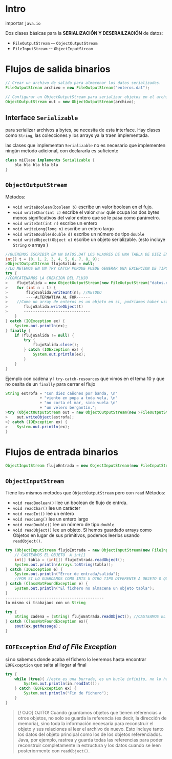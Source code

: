 # Intro

importar `java.io`

Dos clases básicas para la **SERIALIZACIÓN Y DESERAILZACIÓN** de datos:
- `FileOutputStream` -- `ObjectOutputStream`
- `FileInputStream`  -- `ObjectInputStream`
# Flujos de salida binarios

```java
// Crear un archivo de salida para almacenar los datos serializados.
FileOutputStream archivo = new FileOutputStream("enteros.dat");

// Configurar un ObjectOutputStream para serializar objetos en el archivo creado.
ObjectOutputStream out = new ObjectOutputStream(archivo);

````

## Interface `Serializable`
para serializar archivos a bytes, se necesita de esta interface.  Hay clases como `String`, las colecciones y los arrays ya la traen implementada.

las clases que implementan `Serializable` no es necesario que implementen ningún metodo adicional, con declararla es suficiente

```java
class miClase implements Serializable {
	bla bla bla bla bla
}
````

## `ObjectOutputStream`

Métodos:
- `void writeBoolean(boolean b)` escribe un valor boolean en el fujo.
- `void writeChar(int c)` escribe el valor `char` quie ocupa los dos bytes menos significativos del valor entero que se le pasa como parámetro.
- `void writeInt(int n)` escribe un entero
- `void writeLong(long n)` escribe un entero largo
- `void writeDouble(double d)` escribe un número de tipo `double`
- `void writeObject(Object o)` escribe un objeto serializable. (esto incluye `String` o arrays )

```java
//QUEREMOS ESCRIBIR EN UN DATOS.DAT LOS VLAORES DE UNA TABLA DE DIEZ ENTEROS
int[] t = {0, 1, 2, 3, 4, 5, 6, 7, 8, 9};
>ObjectOutputStream flujoSalida = null;
//LO METEMOS EN UN TRY CATCH PORQUE PUEDE GENERAR UNA EXCEPCION DE TIPO IOEXCEPTION
try { 
//CONCATENAMOS LA CREACION DEL FLUJO
>    flujoSalida = new ObjectOutputStream(new FileOutputStream("datos.dat"));
>    for (int n : t) { 
>        flujoSalida.writeInt(n); //METODO
>        ----ALTERNATIVA AL FOR------
>    //Como un array de enteros es un objeto en si, podriamos haber usado DIRECTAMENTE:
>       flujoSalida.writeObject(t)
>       -----------------------------
    }
} catch (IOException ex) {
    System.out.println(ex);
} finally {
    if (flujoSalida != null) {
        try {
            flujoSalida.close();
        } catch (IOException ex) {
            System.out.println(ex);
        }
    }
}
````

Ejemplo con cadena y l `try-catch-resources` que vimos en el tema 10 y que no cesita de un `finally` para cerrar el flujo
```java
String estrofa = "Con diez cañones por banda, \n"
               + "viento en popa a toda vela, \n"
               + "no corta el mar, sino vuela \n"
               + "un velero bergantín.";
>try (ObjectOutputStream out = new ObjectOutputStream(new >FileOutputStream("canconPirata.dat"))) {
>    out.writeObject(estrofa);
>} catch (IOException ex) {
>    System.out.println(ex);
}
````

# Flujos de entrada binarios

```java
ObjectInputStream flujoEntrada = new ObjectInputStream(new FileInputStream("datos.dat));
````

## `ObjectInputStream`

Tiene los mismos metodos que `ObjectOutputStream` pero con `read` 
Métodos:
- `void readBoolean()` llee un boolean de flujo de entrda.
- `void readChar()` lee un carácter
- `void readInt()` lee un entero
- `void readLong()` lee un entero largo
- `void readDouble()` lee un número de tipo `double`
- `void readObject()` lee un objeto. Si hemos guardado arrays como Objetos en lugar de sus primitivos, podemos leerlos usando `readObject()`.

```java
try (ObjectInputStream flujoEntrada = new ObjectInputStream(new FileInputStream("datos.dat"))) {
	// CASTEAMOS EL OBJETO  A int[]
    int[] tabla = (int[]) flujoEntrada.readObject(); 
    System.out.println(Arrays.toString(tabla));
} catch (IOException e) {
    System.out.println("Error de entrada/salida");
	//POR SI LO GUARDAMOS COMO INTS U OTRO TIPO DIFERENTE A OBJETO O QUE LA CLASE NO ESTÉ IMPORTADA O NO SEA VISIBLE
} catch (ClassNotFoundException e) { 
    System.out.println("El fichero no almacena un objeto tabla");
}
-------------------------------------------
lo mismo si trabajaos con un String 

try {
	String cadena = (String) flujoEntrada.readObject(); //CASTEAMOS EL OBJETO A STRING
} catch (ClassNotFoundException ex){
	sout(ex.getMessage);
}
````

## `EOFException` *End of File Exception*

si no sabemos donde acaba el fichero lo leeremos hasta encontrar `EOFException` que salta al llegar al final

```java
try {
	while (true){ //esto es una burrada, es un bucle infinito, no lo hagais en clase
		System.out.println(in.readInt());
	} catch (EOFException ex) {
		System.out.println("Fin de fichero");
	}
}
````

>[! OJO] OJITO!
>Cuando guardamos objetos que tienen referencias a otros objetos, no solo se guarda la referencia (es decir, la dirección de memoria), sino toda la información necesaria para reconstruir el objeto y sus relaciones al leer el archivo de nuevo. Esto incluye tanto los datos del objeto principal como los de los objetos referenciados. Java, por ejemplo, rastrea y guarda todas las referencias para poder reconstruir completamente la estructura y los datos cuando se leen posteriormente con `readObject()`.




